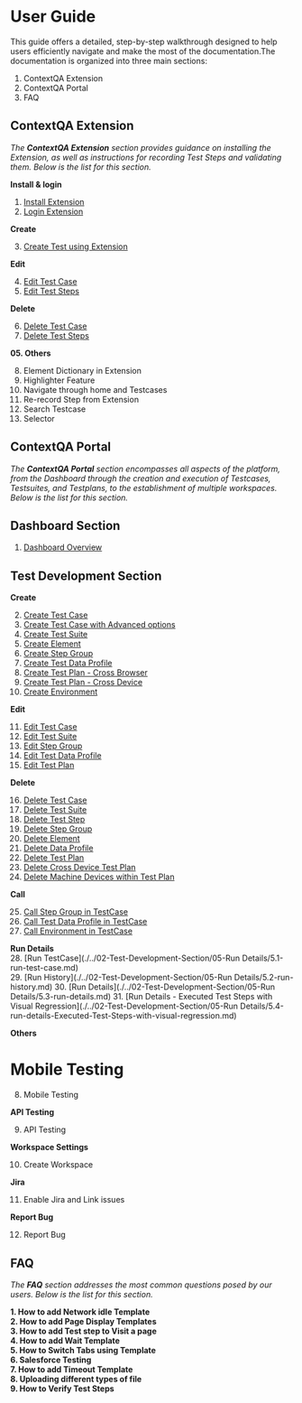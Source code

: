 
# User Guide

This guide offers a detailed, step-by-step walkthrough designed to help users efficiently navigate and make the most of the documentation.The documentation is organized into three main sections:

1. ContextQA Extension
2. ContextQA Portal 
3. FAQ


## **ContextQA Extension** 
    
*The **ContextQA Extension** section provides guidance on installing the Extension, as well as instructions for recording Test Steps and validating them. Below is the list for this section.*


**Install & login**  
    
1. [Install Extension](./../02-ContextQA-Extension/01-Install-&-Login/1.1-install-chrome-extension.md)
2. [Login Extension](./../02-ContextQA-Extension/01-Install-&-Login/1.2-login-chrome-extension.md) 

**Create**  
    
3. [Create Test using Extension](./../02-ContextQA-Extension/02-Create/2.1-create-a-test-case-in-chrome-extension.md)

**Edit**  
    
4. [Edit Test Case](./../02-ContextQA-Extension/03-Edit/3.1-edit-test-case.md)
5. [Edit Test Steps](./../02-ContextQA-Extension/03-Edit/3.2-edit-test-steps.md)

**Delete**  
   
6. [Delete Test Case](./../02-ContextQA-Extension/04-Delete/4.1-delete-test-case.md)
7. [Delete Test Steps](./../02-ContextQA-Extension/04-Delete/4.2-delete-test-steps.md)

**05. Others**  
   
8.  Element Dictionary in Extension  
9.  Highlighter Feature  
10. Navigate through home and Testcases  
11. Re-record Step from Extension  
12. Search Testcase  
13. Selector  


## **ContextQA Portal**

*The **ContextQA Portal** section encompasses all aspects of the platform, from the Dashboard through the creation and execution of Testcases, Testsuites, and Testplans, to the establishment of multiple workspaces. Below is the list for this section.*


## **Dashboard Section**  

1. [Dashboard Overview](./../03-ContextQA-Portal/01-Dashboard-section/1.1-Dashboard-Overview.md)  

## **Test Development Section**  
    
**Create**  

2. [Create Test Case](./../02-Test-Development-Section/01-Create/1.1-create-test-case.md)  
3. [Create Test Case with Advanced options](./../02-Test-Development-Section/01-Create/1.2-create-test-case-with-advanced-options.md)  
4. [Create Test Suite](./../02-Test-Development-Section/01-Create/1.3-create-test-suite.md)  
5. [Create Element](./../02-Test-Development-Section/01-Create/1.4-create-element.md)  
6. [Create Step Group](./../02-Test-Development-Section/01-Create/1.5-Create-step-group.md)  
7. [Create Test Data Profile](./../02-Test-Development-Section/01-Create/1.6-create-test-data-profile.md)  
8. [Create Test Plan - Cross Browser](./../02-Test-Development-Section/01-Create/1.7-create-test-plan-Cross_browser.md)  
9. [Create Test Plan - Cross Device](./../02-Test-Development-Section/01-Create/1.8-create-test-plan-cross-device.md)  
10. [Create Environment](./../02-Test-Development-Section/01-Create/1.9-create-environment.md)  

**Edit**  

11. [Edit Test Case](./../02-Test-Development-Section/02-Edit/2.1-edit-test-case.md)  
12. [Edit Test Suite](./../02-Test-Development-Section/02-Edit/2.2-edit-test-suite.md) 
13. [Edit Step Group](./../02-Test-Development-Section/02-Edit/2.3-edit-step-group.md)   
14. [Edit Test Data Profile](./../02-Test-Development-Section/02-Edit/2.4-edit-test-data-profile.md)  
15. [Edit Test Plan](./../02-Test-Development-Section/02-Edit/2.5-edit-test-plan.md)  

**Delete** 

16. [Delete Test Case](./../02-Test-Development-Section/03-Delete/3.1-delete-test-case.md)  
17. [Delete Test Suite](./../02-Test-Development-Section/03-Delete/3.2-delete-test-suite.md)  
18. [Delete Test Step](./../02-Test-Development-Section/03-Delete/3.3-delete-test-step.md)  
19. [Delete Step Group](./../02-Test-Development-Section/03-Delete/3.4-delete-step-group.md)  
20. [Delete Element](./../02-Test-Development-Section/03-Delete/3.5-delete-element.md)  
21. [Delete Data Profile](./../02-Test-Development-Section/03-Delete/3.6-delete-data-profile.md)  
22. [Delete Test Plan](./../02-Test-Development-Section/03-Delete/3.7-delete-test-plan.md)  
23. [Delete Cross Device Test Plan](./../02-Test-Development-Section/03-Delete/3.8-delete-cross-device-test-plan.md)  
24. [Delete Machine Devices within Test Plan](./../02-Test-Development-Section/03-Delete/3.9-delete-machine-devices-within-test-plan.md)  



**Call**  

25. [Call Step Group in TestCase](./../02-Test-Development-Section/04-Call/4.1-Call-step-group-in-test-case.md)  
26. [Call Test Data Profile in TestCase](./../02-Test-Development-Section/04-Call/4.2-Call-Test-Data-Profile-in-Testcase.md)  
27. [Call Environment in TestCase](./../02-Test-Development-Section/04-Call/4.3-Call-Environment-in-Testcase.md) 

**Run Details**  
28. [Run TestCase](./../02-Test-Development-Section/05-Run Details/5.1-run-test-case.md)  
29. [Run History](./../02-Test-Development-Section/05-Run Details/5.2-run-history.md)
30. [Run Details](./../02-Test-Development-Section/05-Run Details/5.3-run-details.md)
31. [Run Details - Executed Test Steps with Visual Regression](./../02-Test-Development-Section/05-Run Details/5.4-run-details-Executed-Test-Steps-with-visual-regression.md)

**Others**  


# **Mobile Testing**   
        
8. Mobile Testing

**API Testing**  
    
9. API Testing

**Workspace Settings**  
    
10. Create Workspace

**Jira**  
    
11. Enable Jira and Link issues

**Report Bug**  
    
12. Report Bug
  
## **FAQ**

*The **FAQ** section addresses the most common questions posed by our users. Below is the list for this section.*


**1.  How to add Network idle Template**  
**2.  How to add Page Display Templates**  
**3.  How to add Test step to Visit a page**  
**4.  How to add Wait Template**  
**5.  How to Switch Tabs using Template**  
**6.  Salesforce Testing**  
**7.  How to add Timeout Template**  
**8.  Uploading different types of file**  
**9.  How to Verify Test Steps**
